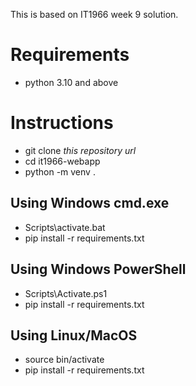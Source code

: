 This is based on IT1966 week 9 solution.

# Requirements
- python 3.10 and above

# Instructions
- git clone _this repository url_
- cd it1966-webapp
- python -m venv .

## Using Windows cmd.exe
- Scripts\activate.bat
- pip install -r requirements.txt

## Using Windows PowerShell
- Scripts\Activate.ps1
- pip install -r requirements.txt

## Using Linux/MacOS
- source bin/activate
- pip install -r requirements.txt


